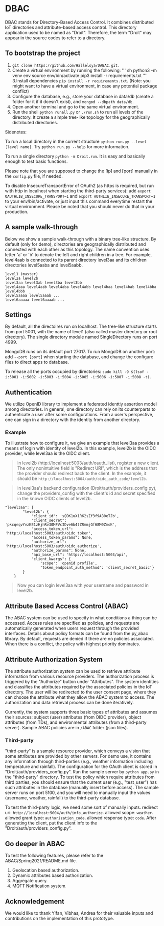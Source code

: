 # DBAC

DBAC stands for Directory-Based Access Control. It combines distributed IoT directories and attribute-based access control. This directory application used to be named as "Droit". Therefore, the term "Droit" may appear in the source codes to refer to a directory.  

## To bootstrap the project

1. `git clone https://github.com/Halleloya/DABAC.git`.
2. Create a virtual environment by running the following:
''' sh
python3 -m venv env
source env/bin/activate
pip3 install -r requirements.txt
'''
3.Install dependencies `pip install -r requirements.txt`. (Note: you might want to have a virtual environment, in case any potential package conflict)
5. Configure the database, e.g., store your database in data/db (create a folder for it if it doesn't exist), and `mongod --dbpath data/db`. 
6. Open another terminal and go to the same virtual environment.
7. Run the shell `python runall.py` or `./run.sh` to run all levels of the directory. It create a simple tree-like topology for the geographically distributed directories. 

Sidenotes:

To run a local directory in the current structure `python run.py --level [level name]`. Try `python run.py --help` for more information. 

To run a single directory `python -m Droit.run`. It is easy and basically enough to test basic functions.

Please note that you are supposed to change the [ip] and [port] manually in the `config.py` file, if needed. 

To disable InsecureTransportError of OAuth2 (as https is required, but run with http in localhost when starting the third-party services): add `export OAUTHLIB_INSECURE_TRANSPORT=1` and `export AUTHLIB_INSECURE_TRANSPORT=1` to your env/bin/activate, or just input this command everytime restart the virtual environment. Please be noted that you should never do that in your production. 


## A sample walk-through 

Below we show a sample walk-through with a binary tree-like structure. By default (only for demo), directories are geographically distributed and connected with each other as this topology. The name convention uses letter 'a' or 'b' to denote the left and right children in a tree. For example, level4aab is connected to its parent directory level3aa and its children directories level5aaba and level5aabb.

```
level1 (master)
level2a level2b
level3aa level3ab level3ba level3bb
level4aaa level4aab level4aba level4abb level4baa level4bab level4bba level4bbb  
level5aaaa level5aaab ...
level6aaaaa level6aaaab ...
```

## Settings

By default, all the directoires run on localhost. The tree-like structure starts from port 5001, with the name of level1 (also called master directory or root directory). The single directory module named SingleDirectory runs on port 4999.

MongoDB runs on its default port 27017. To run MongoDB on another port: add `--port [port]` when starting the database, and change the configure files to direct apps to database. 

To release all the ports occupied by directories: `sudo kill -9 $(lsof -i:5001 -i:5002 -i:5003 -i:5004 -i:5005 -i:5006 -i:5007 -i:5008 -t)`.


## Authentication

We utilize OpenID library to implement a federated identtiy assertion model among directories. In general, one directory can rely on its counterparts to authenticate a user after some configurations. From a user's perspective, one can sign in a directory with the identity from another directory. 

### Example 
To illustrate how to configure it, we give an example that level3aa provides a means of login with identity of level2b. In this example, level2b is the OIDC provider, while level3aa is the OIDC client.

> In level2b (http://localhost:5003/auth/oauth_list), register a new client. The only nonintuitive field is "Redirect URI", which is the address that the provider should redirect back to the client. In the example, it should be `http://localhost:5004/auth/oidc_auth_code/level2b`.

> In level3aa's backend configuration (Droit/auth/providers_config.py), change the providers_config with the client's id and secret specified in the known OIDC clients of level2b.

```
"level3aa": {
        "level2b": {
            "client_id": 'sQDK1uX1R62sZf3f9AB0eTJb',
            "client_secret": 'pkcqeqvYvzKE1zHjhRv30MFVcIDve6b4tZRmmjGf68M0ZmoK',
            "access_token_url": 'http://localhost:5003/auth/oidc_token',
            "access_token_params": None,
            "authorize_url": 'http://localhost:5003/auth/oidc_authorize',
            "authorize_params": None,
            "api_base_url": 'http://localhost:5003/api',
            "client_kwargs": {
                'scope': 'openid profile',
                'token_endpoint_auth_method': 'client_secret_basic'}
        }
    }
```

> Now you can login level3aa with your username and password in level2b.




## Attribute Based Access Control (ABAC)
The ABAC system can be used to specify in what conditions a thing can be accessed. Access rules are specified as policies, and requests are automatically generated when users request through the provided interfaces. Details about policy formats can be found from the py_abac library. By default, requests are denied if there are no policies associated. When there is a conflict, the policy with highest priority dominates. 


## Attribute Authorization System
The attribute authorization system can be used to retrieve attribute information from various resource providers. The authorization process is triggered by the "Authorize" button under "Attributes". The system identities and classifies the attributes required by the associated policies in the IoT directory. The user will be redirected to the user consent page, where they can choose the attribute what they allow the ABAC system to access. The authorization and data retrieval process can be done iteratively.

Currently, the system supports three basic types of attributes and assumes their sources: subject (user) attributes (from OIDC provider), object attributes (from TDs), and environmental attributes (from a third-party server). Sample ABAC policies are in `/ABAC` folder (json files).

### Third-party
"third-party" is a sample resource provider, which conveys a vision that some attributes are provided by other servers. For demo use, it contains any information through third-parties (e.g., weather information including temperature and rainfall). The configuration for the OAuth client is stored in "Droit/auth/providers_config.py". Run the sample server by `python app.py` in the "third-party" directory. To test the policy which require attributes from third parties, you should ensure that the current user (e.g., "test_user") has such attributes in the database (manually insert before access).  The sample server runs on port 5100, and you will need to manually input the values (username, weather, rainfall) to the third-party database. 

To test the third-party logic, we need some sort of manually inputs. 
redirect uri: `http://localhost:5004/auth/info_authorize`. allowed scope: `weather`. allowed grant type: `authorization_code`. allowed response type: `code`. After generating the client, put the client info to the "Droit/auth/providers_config.py".


## Go deeper in ABAC
To test the following features, please refer to the ABAC/Spring2021/README.md file.

1) Geolocation based authorization.
2) Dynamic attributes based authorization.
3) Aggregate query.
4) MQTT Notification system.

## Acknowledgement
We would like to thank Yifan, Vibhas, Andrea for their valuable inputs and contributions on the implementation of this prototype. 
